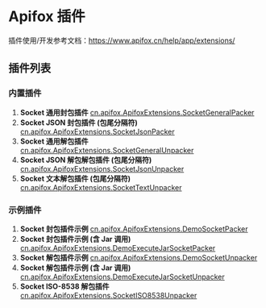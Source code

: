 # Apifox 插件

插件使用/开发参考文档：https://www.apifox.cn/help/app/extensions/

## 插件列表

### 内置插件

1. **Socket 通用封包插件** [cn.apifox.ApifoxExtensions.SocketGeneralPacker](./packages/cn.apifox.ApifoxExtensions.SocketGeneralPacker/)
2. **Socket JSON 封包插件 (包尾分隔符)** [cn.apifox.ApifoxExtensions.SocketJsonPacker](./packages/cn.apifox.ApifoxExtensions.SocketJsonPacker/)
3. **Socket 通用解包插件** [cn.apifox.ApifoxExtensions.SocketGeneralUnpacker](./packages/cn.apifox.ApifoxExtensions.SocketGeneralUnpacker/)
4. **Socket JSON 解包解包插件 (包尾分隔符)** [cn.apifox.ApifoxExtensions.SocketJsonUnpacker](./packages/cn.apifox.ApifoxExtensions.SocketJsonUnpacker/)
5. **Socket 文本解包插件 (包尾分隔符)** [cn.apifox.ApifoxExtensions.SocketTextUnpacker](./packages/cn.apifox.ApifoxExtensions.SocketTextUnpacker/)

### 示例插件

1. **Socket 封包插件示例** [cn.apifox.ApifoxExtensions.DemoSocketPacker](./packages/cn.apifox.ApifoxExtensions.DemoSocketPacker/)
2. **Socket 封包插件示例 (含 Jar 调用)** [cn.apifox.ApifoxExtensions.DemoExecuteJarSocketPacker](./packages/cn.apifox.ApifoxExtensions.DemoExecuteJarSocketPacker/)
3. **Socket 解包插件示例** [cn.apifox.ApifoxExtensions.DemoSocketUnpacker](./packages/cn.apifox.ApifoxExtensions.DemoSocketUnpacker/)
4. **Socket 解包插件示例 (含 Jar 调用)** [cn.apifox.ApifoxExtensions.DemoExecuteJarSocketUnpacker](./packages/cn.apifox.ApifoxExtensions.DemoExecuteJarSocketUnpacker/)
5. **Socket ISO-8538 解包插件** [cn.apifox.ApifoxExtensions.SocketISO8538Unpacker](./packages/cn.apifox.ApifoxExtensions.SocketISO8538Unpacker/)
